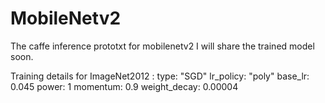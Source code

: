 # MobileNetv2

The caffe inference prototxt for mobilenetv2
I will share the trained model soon.

Training details for ImageNet2012 :
                                   type: "SGD"
                                   lr_policy: "poly"
                                   base_lr: 0.045
                                   power: 1
                                   momentum: 0.9
                                   weight_decay: 0.00004

